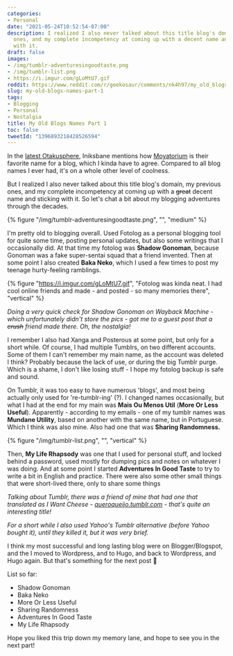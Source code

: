 ```yaml
---
categories:
- Personal
date: "2021-05-24T10:52:54-07:00"
description: I realized I also never talked about this title blog's domain, my previous
  ones, and my complete incompetency at coming up with a decent name and sticking
  with it.
draft: false
images:
- /img/tumblr-adventuresingoodtaste.png
- /img/tumblr-list.png
- https://i.imgur.com/gLoMtU7.gif
reddit: https://www.reddit.com/r/geekosaur/comments/nk4h97/my_old_blogs_names_part_1/
slug: my-old-blogs-names-part-1
tags:
- Blogging
- Personal
- Nostalgia
title: My Old Blogs Names Part 1
toc: false
tweetId: "1396893218428526594"
---
```


In the [latest Otakusphere](https://searchofno9.wordpress.com/2021/05/23/the-otakusphere-good-romances-bad-detectives-and-realism/), Iniksbane mentions how [Moyatorium](https://moyatorium.wordpress.com/) is their favorite name for a blog, which I kinda have to agree. Compared to all blog names I ever had, it's on a whole other level of coolness.

But I realized I also never talked about this title blog's domain, my previous ones, and my complete incompetency at coming up with a ~~great~~ decent name and sticking with it. So let's chat a bit about my blogging adventures through the decades.

{% figure "/img/tumblr-adventuresingoodtaste.png", "", "medium" %}

<!--more-->

I'm pretty old to blogging overall. Used Fotolog as a personal blogging tool for quite some time, posting personal updates, but also some writings that I occasionally did. At that time my fotolog was **Shadow Gonoman**, because Gonoman was a fake super-sentai squad that a friend invented. Then at some point I also created **Baka Neko**, which I used a few times to post my teenage hurty-feeling ramblings.

{% figure "https://i.imgur.com/gLoMtU7.gif", "Fotolog was kinda neat. I had cool online friends and made - and posted - so many memories there", "vertical" %}

*Doing a very quick check for Shadow Gonoman on Wayback Machine - which unfortunately didn't store the pics - got me to a guest post that a ~~crush~~ friend made there. Oh, the nostalgia!*

I remember I also had Xanga and Posterous at some point, but only for a short while. Of course, I had multiple Tumblrs, on two different accounts. Some of them I can't remember my main name, as the account was deleted I think? Probably because the lack of use, or during the big Tumblr purge. Which is a shame, I don't like losing stuff - I hope my fotolog backup is safe and sound. 

On Tumblr, it was too easy to have numerous 'blogs', and most being actually only used for 're-tumblr-ing' (?). I changed names occasionally, but what I had at the end for my main was **Mais Ou Menos Util** (**More Or Less Useful**). Apparently - according to my emails - one of my tumblr names was **Mundane Utility**, based on another with the same name, but in Portuguese. Which I think was also mine. Also had one that was **Sharing Randomness.** 

{% figure "/img/tumblr-list.png", "", "vertical" %}

Then, **My Life Rhapsody** was one that I used for personal stuff, and locked behind a password, used mostly for dumping pics and notes on whatever I was doing. And at some point I started **Adventures In Good Taste** to try to write a bit in English and practice. There were also some other small things that were short-lived there, only to share some things

*Talking about Tumblr, there was a friend of mine that had one that translated as I Want Cheese - [queroqueijo.tumblr.com](http://queroqueijo.tumblr.com) - that's quite an interesting title!*

*For a short while I also used Yahoo's Tumblr alternative (before Yahoo bought it), until they killed it, but it was very brief.*

I think my most successful and long lasting blog were on Blogger/Blogspot, and the I moved to Wordpress, and to Hugo, and back to Wordpress, and Hugo again. But that's something for the next post 🙂 

List so far:

- Shadow Gonoman
- Baka Neko
- More Or Less Useful
- Sharing Randomness
- Adventures In Good Taste
- My Life Rhapsody

Hope you liked this trip down my memory lane, and hope to see you in the next part!
